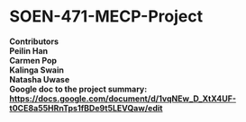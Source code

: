 # SOEN-471-MECP-Project <br>
<b> Contributors <br>
Peilin Han <br>
Carmen Pop <br>
Kalinga Swain <br>
Natasha Uwase <br>
Google doc to the project summary: https://docs.google.com/document/d/1vqNEw_D_XtX4UF-t0CE8a55HRnTps1fBDe9t5LEVQaw/edit <br>
